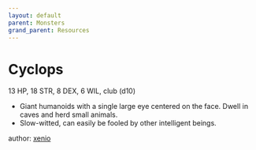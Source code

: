 ```yaml
---
layout: default
parent: Monsters
grand_parent: Resources
---
```


# Cyclops

13 HP, 18 STR, 8 DEX, 6 WIL, club (d10)  

- Giant humanoids with a single large eye centered on the face.   Dwell in caves and herd small animals.  
- Slow-witted, can easily be fooled by other intelligent beings.  

author: [xenio](https://xenioinabottle.blogspot.com)
